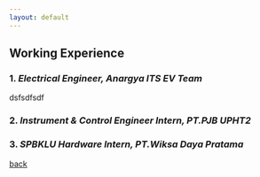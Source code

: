 ```yaml
---
layout: default
---
```


## Working Experience

### 1. _Electrical Engineer, Anargya ITS EV Team_

dsfsdfsdf


### 2. _Instrument & Control Engineer Intern, PT.PJB UPHT2_

### 3. _SPBKLU Hardware Intern, PT.Wiksa Daya Pratama_

[back](./)
